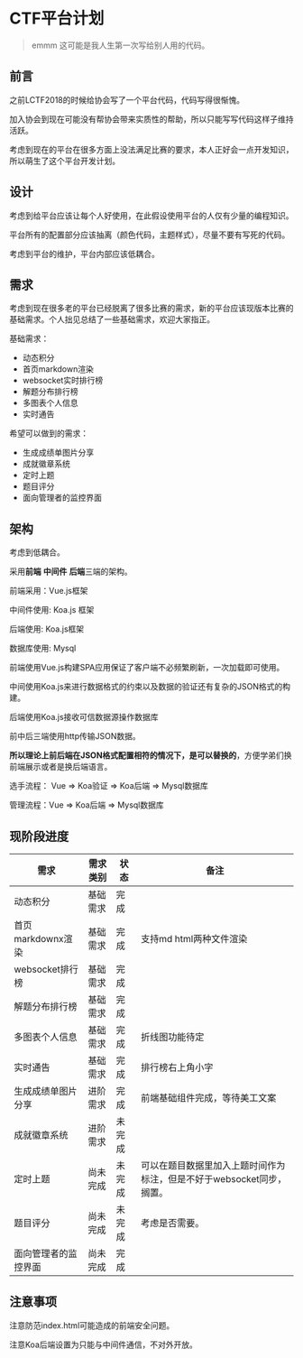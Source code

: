 # CTF平台计划

>  emmm  这可能是我人生第一次写给别人用的代码。



## 前言

之前LCTF2018的时候给协会写了一个平台代码，代码写得很惭愧。

加入协会到现在可能没有帮协会带来实质性的帮助，所以只能写写代码这样子维持活跃。

考虑到现在的平台在很多方面上没法满足比赛的要求，本人正好会一点开发知识，所以萌生了这个平台开发计划。



## 设计

考虑到给平台应该让每个人好使用，在此假设使用平台的人仅有少量的编程知识。

平台所有的配置部分应该抽离（颜色代码，主题样式），尽量不要有写死的代码。

考虑到平台的维护，平台内部应该低耦合。



## 需求

考虑到现在很多老的平台已经脱离了很多比赛的需求，新的平台应该现版本比赛的基础需求。个人拙见总结了一些基础需求，欢迎大家指正。



基础需求：

+ 动态积分
+ 首页markdown渲染
+ websocket实时排行榜
+ 解题分布排行榜
+ 多图表个人信息
+ 实时通告



希望可以做到的需求：

+ 生成成绩单图片分享
+ 成就徽章系统
+ 定时上题
+ 题目评分
+ 面向管理者的监控界面



## 架构

考虑到低耦合。

采用**前端** **中间件** **后端**三端的架构。

前端采用：Vue.js框架

中间件使用:  Koa.js 框架

后端使用: Koa.js框架

数据库使用: Mysql



前端使用Vue.js构建SPA应用保证了客户端不必频繁刷新，一次加载即可使用。

中间使用Koa.js来进行数据格式的约束以及数据的验证还有复杂的JSON格式的构建。

后端使用Koa.js接收可信数据源操作数据库



前中后三端使用http传输JSON数据。



**所以理论上前后端在JSON格式配置相符的情况下，是可以替换的**，方便学弟们换前端展示或者是换后端语言。



选手流程： Vue => Koa验证 => Koa后端 => Mysql数据库

管理流程：Vue => Koa后端 => Mysql数据库



## 现阶段进度

| 需求            | 需求类别 | 状态   | 备注                                      |
| ------------- | ---- | ---- | --------------------------------------- |
| 动态积分          | 基础需求 | 完成   |                                         |
| 首页markdownx渲染 | 基础需求 | 完成   | 支持md html两种文件渲染                         |
| websocket排行榜  | 基础需求 | 完成   |                                         |
| 解题分布排行榜       | 基础需求 | 完成   |                                         |
| 多图表个人信息       | 基础需求 | 完成   | 折线图功能待定                                 |
| 实时通告          | 基础需求 | 完成   | 排行榜右上角小字                                |
| 生成成绩单图片分享     | 进阶需求 | 完成   | 前端基础组件完成，等待美工文案                         |
| 成就徽章系统        | 进阶需求 | 未完成  |                                         |
| 定时上题          | 尚未完成 | 未完成  | 可以在题目数据里加入上题时间作为标注，但是不好于websocket同步，搁置。 |
| 题目评分          | 尚未完成 | 未完成  | 考虑是否需要。                                 |
| 面向管理者的监控界面    | 尚未完成 | 完成   |                                         |



## 注意事项

注意防范index.html可能造成的前端安全问题。

注意Koa后端设置为只能与中间件通信，不对外开放。